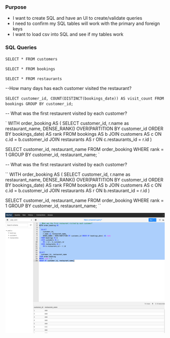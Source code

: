 ### Purpose

- I want to create SQL and have an UI to create/validate queries
- I need to confirm my SQL tables will work with the primary and foreign keys
- I want to load csv into SQL and see if my tables work



### SQL Queries

`SELECT * FROM customers`

`SELECT * FROM bookings`

`SELECT * FROM restaurants`

--How many days has each customer visited the restaurant? 

`SELECT customer_id, COUNT(DISTINCT(bookings_date)) AS visit_count FROM bookings GROUP BY customer_id;`


-- What was the first restaurent visited by each customer?

`
WITH order_booking AS
(
SELECT
customer_id,
r.name as restaurant_name,
DENSE_RANK() OVER(PARTITION BY customer_id ORDER BY bookings_date) AS rank
FROM bookings AS b
JOIN customers AS c
ON c.id = b.customer_id
JOIN restaurants AS r
ON c.restaurants_id = r.id
)

SELECT
customer_id, restaurant_name
FROM order_booking
WHERE rank = 1
GROUP BY customer_id, restaurant_name;
`


-- What was the first restaurant visited by each customer?

``
WITH order_booking AS
(
SELECT
customer_id,
r.name as restaurant_name,
DENSE_RANK() OVER(PARTITION BY customer_id ORDER BY bookings_date) AS rank
FROM bookings AS b
JOIN customers AS c
ON c.id = b.customer_id
JOIN restaurants AS r
ON b.restaurant_id = r.id
)

SELECT
customer_id, restaurant_name
FROM order_booking
WHERE rank = 1
GROUP BY customer_id, restaurant_name;
``

![preview](preview.png)
